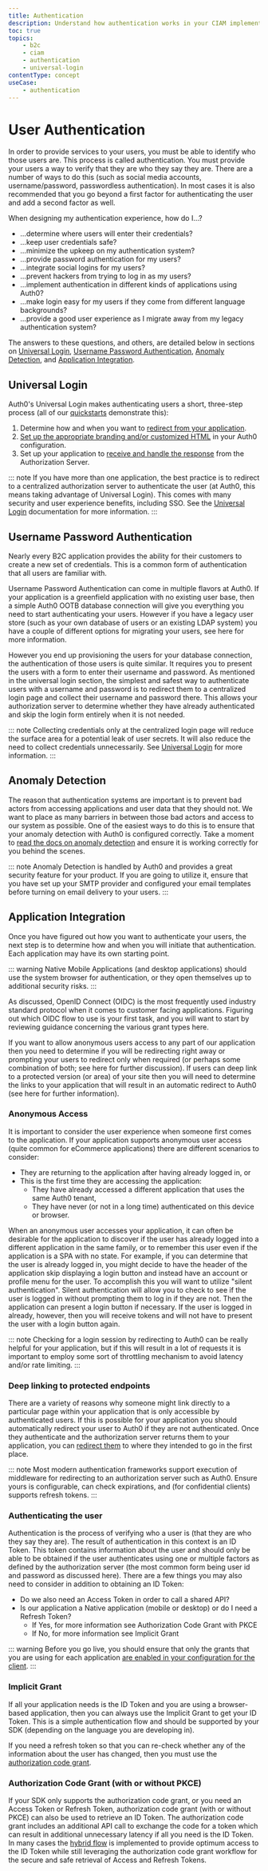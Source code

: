 ```yaml
---
title: Authentication
description: Understand how authentication works in your CIAM implementation. 
toc: true
topics:
    - b2c
    - ciam
    - authentication
    - universal-login
contentType: concept
useCase:
    - authentication
---
```

# User Authentication

In order to provide services to your users, you must be able to identify who those users are. This process is called authentication. You must provide your users a way to verify that they are who they say they are. There are a number of ways to do this (such as social media accounts, username/password, passwordless authentication). In most cases it is also recommended that you go beyond a first factor for authenticating the user and add a second factor as well.

When designing my authentication experience, how do I...?

* ...determine where users will enter their credentials?
* ...keep user credentials safe?
* ...minimize the upkeep on my authentication system?
* ...provide password authentication for my users?
* ...integrate social logins for my users?
* ...prevent hackers from trying to log in as my users?
* ...implement authentication in different kinds of applications using Auth0?
* ...make login easy for my users if they come from different language backgrounds?
* ...provide a good user experience as I migrate away from my legacy authentication system?

The answers to these questions, and others, are detailed below in sections on [Universal Login](#universal-login), [Username Password Authentication](#username-password-authentication), [Anomaly Detection](#anomaly-detection), and [Application Integration](#application-integration).

## Universal Login

Auth0's Universal Login makes authenticating users a short, three-step process (all of our [quickstarts](/quickstart) demonstrate this):

1. Determine how and when you want to [redirect from your application](#application-integration).
2. [Set up the appropriate branding and/or customized HTML](/universal-login) in your Auth0 configuration.
3. Set up your application to [receive and handle the response](#application-integration) from the Authorization Server.

::: note
If you have more than one application, the best practice is to redirect to a centralized authorization server to authenticate the user (at Auth0, this means taking advantage of Universal Login). This comes with many security and user experience benefits, including SSO. See the [Universal Login](/universal-login) documentation for more information.
:::

## Username Password Authentication

Nearly every B2C application provides the ability for their customers to create a new set of credentials. This is a common form of authentication that all users are familiar with.

Username Password Authentication can come in multiple flavors at Auth0. If your application is a greenfield application with no existing user base, then a simple Auth0 OOTB database connection will give you everything you need to start authenticating your users. However if you have a legacy user store (such as your own database of users or an existing LDAP system) you have a couple of different options for migrating your users, see here for more information.

However you end up provisioning the users for your database connection, the authentication of those users is quite similar. It requires you to present the users with a form to enter their username and password. As mentioned in the universal login section, the simplest and safest way to authenticate users with a username and password is to redirect them to a centralized login page and collect their username and password there. This allows your authorization server to determine whether they have already authenticated and skip the login form entirely when it is not needed.

::: note
Collecting credentials only at the centralized login page will reduce the surface area for a potential leak of user secrets. It will also reduce the need to collect credentials unnecessarily.  See [Universal Login](#universal-login) for more information.
:::

## Anomaly Detection

The reason that authentication systems are important is to prevent bad actors from accessing applications and user data that they should not. We want to place as many barriers in between those bad actors and access to our system as possible. One of the easiest ways to do this is to ensure that your anomaly detection with Auth0 is configured correctly. Take a moment to [read the docs on anomaly detection](/anomaly-detection) and ensure it is working correctly for you behind the scenes.

::: note
Anomaly Detection is handled by Auth0 and provides a great security feature for your product. If you are going to utilize it, ensure that you have set up your SMTP provider and configured your email templates before turning on email delivery to your users.
:::

## Application Integration

Once you have figured out how you want to authenticate your users, the next step is to determine how and when you will initiate that authentication. Each application may have its own starting point.

::: warning
Native Mobile Applications (and desktop applications) should use the system browser for authentication, or they open themselves up to additional security risks.
:::

As discussed, OpenID Connect (OIDC) is the most frequently used industry standard protocol when it comes to customer facing applications. Figuring out which OIDC flow to use is your first task, and you will want to start by reviewing guidance concerning the various grant types here.  

If you want to allow anonymous users access to any part of our application then you need to determine if you will be redirecting right away or prompting your users to redirect only when required (or perhaps some combination of both; see here for further discussion). If users can deep link to a protected version (or area) of your site then you will need to determine the links to your application that will result in an automatic redirect to Auth0 (see here for further information). 

### Anonymous Access

It is important to consider the user experience when someone first comes to the application. If your application supports anonymous user access (quite common for eCommerce applications) there are different scenarios to consider:

* They are returning to the application after having already logged in, or
* This is the first time they are accessing the application:
    * They have already accessed a different application that uses the same Auth0 tenant,
    * They have never (or not in a long time) authenticated on this device or browser.

When an anonymous user accesses your application, it can often be desirable for the application to discover if the user has already logged into a different application in the same family, or to remember this user even if the application is a SPA with no state. For example, if you can determine that the user is already logged in, you might decide to have the header of the application skip displaying a login button and instead have an account or profile menu for the user. To accomplish this you will want to utilize "silent authentication". Silent authentication will allow you to check to see if the user is logged in without prompting them to log in if they are not. Then the application can present a login button if necessary. If the user is logged in already, however, then you will receive tokens and will not have to present the user with a login button again.

::: note
Checking for a login session by redirecting to Auth0 can be really helpful for your application, but if this will result in a lot of requests it is important to employ some sort of throttling mechanism to avoid latency and/or rate limiting.
:::

### Deep linking to protected endpoints

There are a variety of reasons why someone might link directly to a particular page within your application that is only accessible by authenticated users. If this is possible for your application you should automatically redirect your user to Auth0 if they are not authenticated. Once they authenticate and the authorization server returns them to your application, you can [redirect them](/users/guides/redirect-users-after-login) to where they intended to go in the first place.

::: note
Most modern authentication frameworks support execution of middleware for redirecting to an authorization server such as Auth0. Ensure yours is configurable, can check expirations, and (for confidential clients) supports refresh tokens.
:::

### Authenticating the user

Authentication is the process of verifying who a user is (that they are who they say they are). The result of authentication in this context is an ID Token. This token contains information about the user and should only be able to be obtained if the user authenticates using one or multiple factors as defined by the authorization server (the most common form being user id and password as discussed here). There are a few things you may also need to consider in addition to obtaining an ID Token:

* Do we also need an Access Token in order to call a shared API?
* Is our application a Native application (mobile or desktop) or do I need a Refresh Token?
    * If Yes, for more information see Authorization Code Grant with PKCE
    * If No, for more information see Implicit Grant

::: warning
Before you go live, you should ensure that only the grants that you are using for each application [are enabled in your configuration for the client](/applications/guides/update-grant-types-dashboard).
:::

### Implicit Grant

If all your application needs is the ID Token and you are using a browser-based application, then you can always use the Implicit Grant to get your ID Token. This is a simple authentication flow and should be supported by your SDK (depending on the language you are developing in).

If you need a refresh token so that you can re-check whether any of the information about the user has changed, then you must use the [authorization code grant](/api-auth/tutorials/authorization-code-grant).

### Authorization Code Grant (with or without PKCE)

If your SDK only supports the authorization code grant, or you need an Access Token or Refresh Token, authorization code grant (with or without PKCE) can also be used to retrieve an ID Token.  The authorization code grant includes an additional API call to exchange the code for a token which can result in additional unnecessary latency if all you need is the ID Token. In many cases the [hybrid flow](/api-auth/tutorials/hybrid-flow_) is implemented to provide optimum access to the ID Token while still leveraging the authorization code grant workflow for the secure and safe retrieval of Access and Refresh Tokens.
